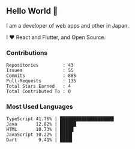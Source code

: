 ## Hello World 👋

I am a developer of web apps and other in Japan.

I ❤️ React and Flutter, and Open Source.

### Contributions

    Repositories         : 43
    Issues               : 55
    Commits              : 885
    Pull-Requests        : 135
    Total Stars Earned   : 4
    Total Contributed To : 0

### Most Used Languages

    TypeScript 41.76% | ████████████████████
    Java       12.82% | ██████
    HTML       10.73% | █████
    JavaScript 10.22% | ████▌
    Dart        9.41% | ████▌
